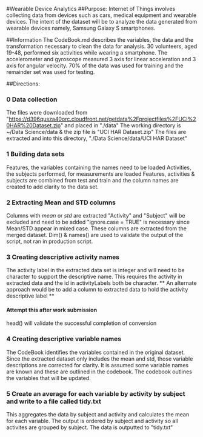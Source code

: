#Wearable Device Analytics
##Purpose:
Internet of Things involves collecting data from devices such as cars, medical equipment and wearable devices.  The intent of the dataset will be to analyze the data generated from wearable devices namely, Samsung Galaxy S smartphones.

##Information
The CodeBook.md describes the variables, the data and the transformation necessary to clean the data for analysis.
30 volunteers, aged 19-48, performed six activities while wearing a smartphone.  The accelerometer and gyroscope measured 3 axis for linear acceleration and 3 axis for angular velocity.
70% of the data was used for training and the remainder set was used for testing.

##Directions:
### 0 Data collection
The files were downloaded from "https://d396qusza40orc.cloudfront.net/getdata%2Fprojectfiles%2FUCI%20HAR%20Dataset.zip" and placed in "./data"
The working directory is ~/Data Science/data & the zip file is "UCI HAR Dataset.zip"
The files are extracted and into this directory, "./Data Science/data/UCI HAR Dataset"

### 1 Building data sets
Features, the variables containing the names need to be loaded
Activities, the subjects performed, for measurements are loaded
Features, activities & subjects are combined from test and train and the column names are created to add clarity to the data set.

### 2 Extracting Mean and STD columns
Columns with *mean* or *std* are extracted
"Activity" and "Subject" will be excluded and need to be added
"ignore.case = TRUE" is necessary since Mean/STD appear in mixed case.
These columns are extracted from the merged dataset.
Dim() & names() are used to validate the output of the script, not ran in production script.

### 3 Creating descriptive activity names
The activity label in the extracted data set is integer and will need to be character to support the descriptive name.
This requires the activity in extracted data and the id in activityLabels both be character.
** An alternate approach would be to add a column to extracted data to hold the activity descriptive label **
#### Attempt this after work submission
head() will validate the successful completion of conversion

### 4 Creating descriptive variable names
The CodeBook identifies the variables contained in the original dataset.  Since the extracted dataset only includes the mean and std, those variable descriptions are corrected for clarity.
It is assumed some variable names are known and these are outlined in the codebook.
The codebook outlines the variables that will be updated.

### 5 Create an average for each variable by activity by subject and write to a file called tidy.txt
This aggregates the data by subject and activity and calculates the mean for each variable.
The output is ordered by subject and activity so all activites are grouped by subject.
The data is outputted to "tidy.txt"


